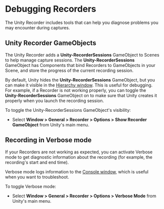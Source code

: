 # Debugging Recorders

The Unity Recorder includes tools that can help you diagnose problems you may encounter during captures.

## Unity Recorder GameObjects

The Unity Recorder adds a **Unity-RecorderSessions** GameObject to Scenes to help manage capture sessions. The **Unity-RecorderSessions** GameObject has Components that bind Recorders to GameObjects in your Scene, and store the progress of the current recording session.

By default, Unity hides the **Unity-RecorderSessions** GameObject, but you can make it visible in the [Hierarchy window](https://docs.unity3d.com/Manual/Hierarchy.html). This is useful for debugging. For example, if a Recorder is not working properly, you can toggle the **Unity-RecorderSessions** GameObject on to make sure that Unity creates it properly when you launch the recording session.

To toggle the Unity-RecorderSessions GameObject's visibility:

- Select **Window > General > Recorder > Options > Show Recorder GameObject** from  Unity's main menu.

## Recording in Verbose mode

If your Recorders are not working as expected, you can activate Verbose mode to get diagnostic information about the recording (for example, the recording's start and end time).

Verbose mode logs information to the [Console window](https://docs.unity3d.com/Manual/Console.html), which is  useful when you want to troubleshoot.

To toggle Verbose mode:

- Select **Window > General > Recorder > Options > Verbose Mode** from  Unity's main menu.
